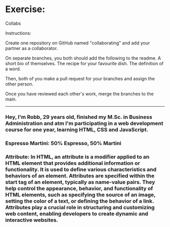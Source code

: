 # Exercise:

Collabs

Instructions:

   Create one repository on GitHub named "collaborating" and add your partner as a collaborator.

   On separate branches, you both should add the following to the readme.
        A short bio of themselves.
        The recipe for your favourite dish.
        The definition of a word.

   Then, both of you make a pull request for your branches and assign the other person.

   Once you have reviewed each other's work, merge the branches to the main.

   ---

### Hey, **I'm Robb**, 29 years old, finished my M.Sc. in Business Administration and atm I'm participating in a web development course for one year, learning HTML, CSS and JavaScript.

### **Espresso Martini:** 50% Espresso, 50% Martini

### **Attribute:** In HTML, an attribute is a modifier applied to an HTML element that provides additional information or functionality. It is used to define various characteristics and behaviors of an element. Attributes are specified within the start tag of an element, typically as name-value pairs. They help control the appearance, behavior, and functionality of HTML elements, such as specifying the source of an image, setting the color of a text, or defining the behavior of a link. Attributes play a crucial role in structuring and customizing web content, enabling developers to create dynamic and interactive websites.


